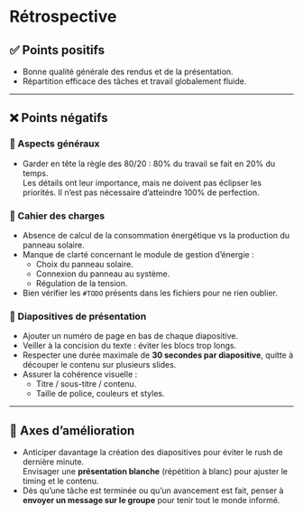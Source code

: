 # Rétrospective

## ✅ Points positifs

- Bonne qualité générale des rendus et de la présentation.
- Répartition efficace des tâches et travail globalement fluide.

---

## ❌ Points négatifs

### 🔗 Aspects généraux

- Garder en tête la règle des 80/20 : 80% du travail se fait en 20% du temps.  
Les détails ont leur importance, mais ne doivent pas éclipser les priorités. Il n’est pas nécessaire d’atteindre 100% de perfection.

### 📄 Cahier des charges

- Absence de calcul de la consommation énergétique vs la production du panneau solaire.
- Manque de clarté concernant le module de gestion d’énergie :  
  - Choix du panneau solaire.  
  - Connexion du panneau au système.  
  - Régulation de la tension.
- Bien vérifier les `#TODO` présents dans les fichiers pour ne rien oublier.

### 🎥 Diapositives de présentation

- Ajouter un numéro de page en bas de chaque diapositive.
- Veiller à la concision du texte : éviter les blocs trop longs.
- Respecter une durée maximale de **30 secondes par diapositive**, quitte à découper le contenu sur plusieurs slides.
- Assurer la cohérence visuelle :  
  - Titre / sous-titre / contenu.  
  - Taille de police, couleurs et styles.

---

## 🚀 Axes d’amélioration

- Anticiper davantage la création des diapositives pour éviter le rush de dernière minute.  
Envisager une **présentation blanche** (répétition à blanc) pour ajuster le timing et le contenu.
- Dès qu’une tâche est terminée ou qu’un avancement est fait, penser à **envoyer un message sur le groupe** pour tenir tout le monde informé.


